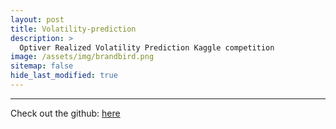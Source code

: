 ```yaml
---
layout: post
title: Volatility-prediction
description: >
  Optiver Realized Volatility Prediction Kaggle competition  
image: /assets/img/brandbird.png
sitemap: false
hide_last_modified: true
---
```

---

Check out the github: [here](https://github.com/shivacharan22/Volatility-prediction)
